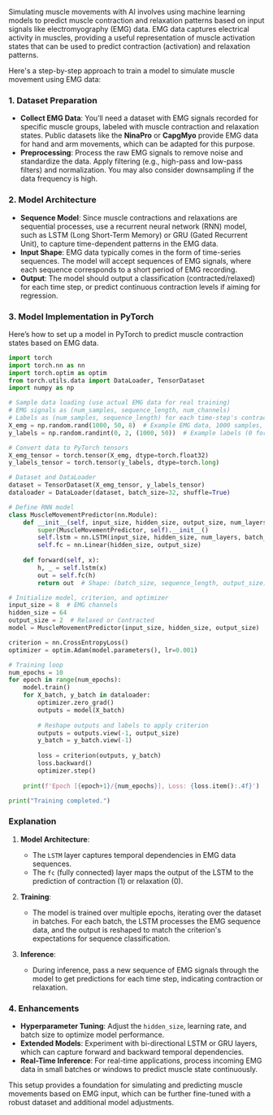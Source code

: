 Simulating muscle movements with AI involves using machine learning models to predict muscle contraction and relaxation patterns based on input signals like electromyography (EMG) data. EMG data captures electrical activity in muscles, providing a useful representation of muscle activation states that can be used to predict contraction (activation) and relaxation patterns.

Here's a step-by-step approach to train a model to simulate muscle movement using EMG data:

### 1. Dataset Preparation
- **Collect EMG Data**: You’ll need a dataset with EMG signals recorded for specific muscle groups, labeled with muscle contraction and relaxation states. Public datasets like the **NinaPro** or **CapgMyo** provide EMG data for hand and arm movements, which can be adapted for this purpose.
- **Preprocessing**: Process the raw EMG signals to remove noise and standardize the data. Apply filtering (e.g., high-pass and low-pass filters) and normalization. You may also consider downsampling if the data frequency is high.

### 2. Model Architecture
- **Sequence Model**: Since muscle contractions and relaxations are sequential processes, use a recurrent neural network (RNN) model, such as LSTM (Long Short-Term Memory) or GRU (Gated Recurrent Unit), to capture time-dependent patterns in the EMG data.
- **Input Shape**: EMG data typically comes in the form of time-series sequences. The model will accept sequences of EMG signals, where each sequence corresponds to a short period of EMG recording.
- **Output**: The model should output a classification (contracted/relaxed) for each time step, or predict continuous contraction levels if aiming for regression.

### 3. Model Implementation in PyTorch
Here’s how to set up a model in PyTorch to predict muscle contraction states based on EMG data.

```python
import torch
import torch.nn as nn
import torch.optim as optim
from torch.utils.data import DataLoader, TensorDataset
import numpy as np

# Sample data loading (use actual EMG data for real training)
# EMG signals as (num_samples, sequence_length, num_channels)
# Labels as (num_samples, sequence_length) for each time-step's contraction state
X_emg = np.random.rand(1000, 50, 8)  # Example EMG data, 1000 samples, 50 time steps, 8 channels
y_labels = np.random.randint(0, 2, (1000, 50))  # Example labels (0 for relaxed, 1 for contracted)

# Convert data to PyTorch tensors
X_emg_tensor = torch.tensor(X_emg, dtype=torch.float32)
y_labels_tensor = torch.tensor(y_labels, dtype=torch.long)

# Dataset and DataLoader
dataset = TensorDataset(X_emg_tensor, y_labels_tensor)
dataloader = DataLoader(dataset, batch_size=32, shuffle=True)

# Define RNN model
class MuscleMovementPredictor(nn.Module):
    def __init__(self, input_size, hidden_size, output_size, num_layers=2):
        super(MuscleMovementPredictor, self).__init__()
        self.lstm = nn.LSTM(input_size, hidden_size, num_layers, batch_first=True)
        self.fc = nn.Linear(hidden_size, output_size)
    
    def forward(self, x):
        h, _ = self.lstm(x)
        out = self.fc(h)
        return out  # Shape: (batch_size, sequence_length, output_size)

# Initialize model, criterion, and optimizer
input_size = 8  # EMG channels
hidden_size = 64
output_size = 2  # Relaxed or Contracted
model = MuscleMovementPredictor(input_size, hidden_size, output_size)

criterion = nn.CrossEntropyLoss()
optimizer = optim.Adam(model.parameters(), lr=0.001)

# Training loop
num_epochs = 10
for epoch in range(num_epochs):
    model.train()
    for X_batch, y_batch in dataloader:
        optimizer.zero_grad()
        outputs = model(X_batch)
        
        # Reshape outputs and labels to apply criterion
        outputs = outputs.view(-1, output_size)
        y_batch = y_batch.view(-1)
        
        loss = criterion(outputs, y_batch)
        loss.backward()
        optimizer.step()
    
    print(f'Epoch [{epoch+1}/{num_epochs}], Loss: {loss.item():.4f}')

print("Training completed.")
```

### Explanation

1. **Model Architecture**:
   - The `LSTM` layer captures temporal dependencies in EMG data sequences.
   - The `fc` (fully connected) layer maps the output of the LSTM to the prediction of contraction (1) or relaxation (0).

2. **Training**:
   - The model is trained over multiple epochs, iterating over the dataset in batches. For each batch, the LSTM processes the EMG sequence data, and the output is reshaped to match the criterion's expectations for sequence classification.

3. **Inference**:
   - During inference, pass a new sequence of EMG signals through the model to get predictions for each time step, indicating contraction or relaxation.

### 4. Enhancements
- **Hyperparameter Tuning**: Adjust the `hidden_size`, learning rate, and batch size to optimize model performance.
- **Extended Models**: Experiment with bi-directional LSTM or GRU layers, which can capture forward and backward temporal dependencies.
- **Real-Time Inference**: For real-time applications, process incoming EMG data in small batches or windows to predict muscle state continuously.

This setup provides a foundation for simulating and predicting muscle movements based on EMG input, which can be further fine-tuned with a robust dataset and additional model adjustments.